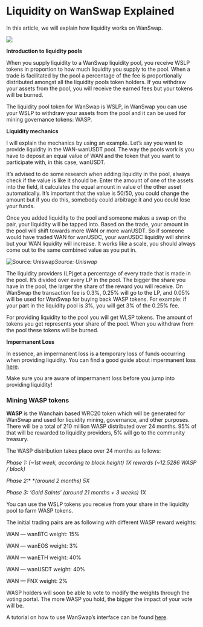 # Liquidity on WanSwap Explained

In this article, we will explain how liquidity works on WanSwap.

![](https://cdn-images-1.medium.com/max/2000/1*Sf-MLrS4pkAWEzqVg4enPg.png)

**Introduction to liquidity pools**

When you supply liquidity to a WanSwap liquidity pool, you receive WSLP tokens in proportion to how much liquidity you supply to the pool. When a trade is facilitated by the pool a percentage of the fee is proportionally distributed amongst all the liquidity pools token holders. If you withdraw your assets from the pool, you will receive the earned fees but your tokens will be burned.

The liquidity pool token for WanSwap is WSLP, in WanSwap you can use your WSLP to withdraw your assets from the pool and it can be used for mining governance tokens: WASP.

**Liquidity mechanics**

I will explain the mechanics by using an example. Let’s say you want to provide liquidity in the WAN-wanUSDT pool. The way the pools work is you have to deposit an equal value of WAN and the token that you want to participate with, in this case, wanUSDT.

It’s advised to do some research when adding liquidity in the pool, always check if the value is like it should be. Enter the amount of one of the assets into the field, it calculates the equal amount in value of the other asset automatically. It’s important that the value is 50/50, you could change the amount but if you do this, somebody could arbitrage it and you could lose your funds.

Once you added liquidity to the pool and someone makes a swap on the pair, your liquidity will be tapped into. Based on the trade, your amount in the pool will shift towards more WAN or more wanUSDT. So if someone would have traded WAN for wanUSDC, your wanUSDC liquidity will shrink but your WAN liquidity will increase. It works like a scale, you should always come out to the same combined value as you put in.

![Source: Uniswap](https://cdn-images-1.medium.com/max/3600/1*ZT9YIcBzzFYqHPbflSWALA.jpeg)*Source: Uniswap*

The liquidity providers (LP)get a percentage of every trade that is made in the pool. It’s divided over every LP in the pool. The bigger the share you have in the pool, the larger the share of the reward you will receive. On WanSwap the transaction fee is 0.3%, 0.25% will go to the LP, and 0.05% will be used for WanSwap for buying back WASP tokens. For example: if your part in the liquidity pool is 3%, you will get 3% of the 0.25% fee.

For providing liquidity to the pool you will get WLSP tokens. The amount of tokens you get represents your share of the pool. When you withdraw from the pool these tokens will be burned.

**Impermanent Loss**

In essence, an impermanent loss is a temporary loss of funds occurring when providing liquidity. You can find a good guide about impermanent loss [here](https://finematics.com/impermanent-loss-explained/).

Make sure you are aware of impermanent loss before you jump into providing liquidity!

### **Mining WASP tokens**

**WASP** is the Wanchain based WRC20 token which will be generated for WanSwap and used for liquidity mining, governance, and other purposes. There will be a total of 210 million WASP distributed over 24 months. 95% of that will be rewarded to liquidity providers, 5% will go to the community treasury.

The WASP distribution takes place over 24 months as follows:

*Phase 1: (~1st week, according to block height) 1X rewards (~12.5286 WASP / block)*

*Phase 2:** **(around 2 months) 5X*

*Phase 3: ‘Gold Saints’ (around 21 months + 3 weeks) 1X*

You can use the WSLP tokens you receive from your share in the liquidity pool to farm WASP tokens.

The initial trading pairs are as following with different WASP reward weights:

WAN — wanBTC weight: 15%

WAN — wanEOS weight: 3%

WAN — wanETH weight: 40%

WAN — wanUSDT weight: 40%

WAN — FNX weight: 2%

WASP holders will soon be able to vote to modify the weights through the voting portal. The more WASP you hold, the bigger the impact of your vote will be.

A tutorial on how to use WanSwap’s interface can be found [here](https://medium.com/wanswap/how-to-use-wanswap-f80e206827d6).